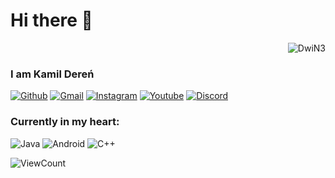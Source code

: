 
<h1 align="left">Hi there 👋</h1>

<p>&nbsp;<img align="right" src="https://github-readme-stats.vercel.app/api?username=DwiN3&show_icons=true&locale=en&theme=tokyonight" alt="DwiN3" /></p>

### I am Kamil Dereń 

[![Github](https://img.shields.io/badge/-Github-000?style=flat&logo=Github&logoColor=white)](https://github.com/DwiN3)
[![Gmail](https://img.shields.io/badge/-Gmail-000?style=flat&logo=Gmail&logoColor=white)](mailto:dwinicht333@gmail.com)
[![Instagram](https://img.shields.io/badge/-Instagram-000?style=flat&logo=Instagram&logoColor=white)](https://www.instagram.com/dwin_3)
[![Youtube](https://img.shields.io/badge/-Youtube-000?style=flat&logo=Youtube&logoColor=white)](https://www.youtube.com/user/DwinichtYT)
[![Discord](https://img.shields.io/badge/-DwiN%236264-000?style=flat&logo=Discord&logoColor=white)](https://discord.com/)

### Currently in my heart: </br>

![Java](https://img.shields.io/badge/-Java-000000?style=for-the-badge&logo=java&logoColor=white)
![Android](http://img.shields.io/badge/-Android-000000?style=for-the-badge&logo=android)
![C++](http://img.shields.io/badge/-C++-000000?style=for-the-badge&logo=c%2B%2B)

![ViewCount](https://views.whatilearened.today/views/github/DwiN3/DwiN3.svg?cache=remove)
